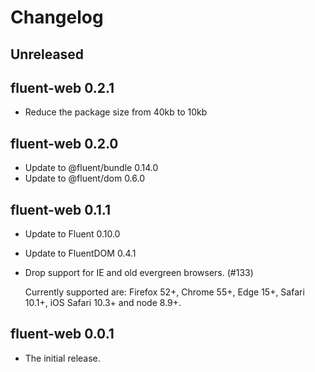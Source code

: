 # Changelog

## Unreleased

## fluent-web 0.2.1

  - Reduce the package size from 40kb to 10kb

## fluent-web 0.2.0

  - Update to @fluent/bundle 0.14.0
  - Update to @fluent/dom 0.6.0

## fluent-web 0.1.1

  - Update to Fluent 0.10.0
  - Update to FluentDOM 0.4.1
  - Drop support for IE and old evergreen browsers. (#133)

    Currently supported are: Firefox 52+, Chrome 55+, Edge 15+, Safari 10.1+,
    iOS Safari 10.3+ and node 8.9+.

## fluent-web 0.0.1

  - The initial release.

